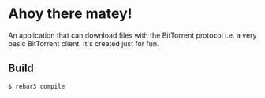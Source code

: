 Ahoy there matey!
=================

An application that can download files with the BitTorrent protocol i.e. a very
basic BitTorrent client. It's created just for fun.

Build
-----

    $ rebar3 compile
